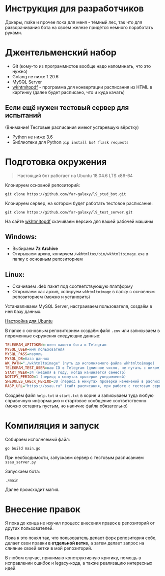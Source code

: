 # Инструкция для разработчиков
Докеры, make и прочее пока для меня - тёмный лес, так что для разворачивания бота на своём железе придётся немного поработать руками.

# Джентельменский набор
- Git (кому-то из программистов вообще надо напоминать, что это нужно)
- Golang не ниже 1.20.6
- MySQL Server
- [wkhtmltopdf](https://wkhtmltopdf.org/downloads.html) - программа для конвертации расписания из HTML в картинку (далее будет расписано, что и куда качать)

## Если ещё нужен тестовый сервер для испытаний
(Внимание! Тестовые расписания имеют устаревшую вёрстку)
- Python не ниже 3.6
- Библиотеки для Python `pip install bs4 flask requests`

# Подготовка окружения
> Настоящий бот работает на Ubuntu 18.04.6 LTS x86-64

Клонируем основной репозиторий:

`git clone https://github.com/far-galaxy/l9_stud_bot.git`

Клонируем сервер, на котором будет работать тестовое расписание:

`git clone https://github.com/far-galaxy/l9_test_server.git`

На сайте [wkhtmltopdf](https://wkhtmltopdf.org/downloads.html) скачиваем версию для вашей рабочей машины 

## Windows:
- Выбираем **7z Archive**
- Открываем архив, копируем `/wkhtmltox/bin/wkhtmltoimage.exe` в папку с основным репозиторием

## Linux:
- Скачиваем .deb пакет под соответствующую платформу
- Открываем как архив, копируем `wkhtmltoimage` в папку с основным репозиторием (можно и установить)

Устанавливаем MySQL Server, настраиваем пользователя, создаём в ней базу данных.

[Настройка для Ubuntu](https://www.digitalocean.com/community/tutorials/how-to-install-mysql-on-ubuntu-20-04)

В папке с основным репозиторием создаём файл `.env` или записываем в переменные окружения следующие данные:
```ini
TELEGRAM_APITOKEN=токен вашего бота в Telegram
MYSQL_USER=имя пользователя 
MYSQL_PASS=пароль
MYSQL_DB=база данных
WK_PATH="./wkhtmltoimage" (путь до исполняемого файла wkhtmltoimage)
TELEGRAM_TEST_USER=ваш ID в Telegram (длинное число, не путать с ником)
START_WEEK=34 (неделя в году, когда начинается семестр)
NOTIFY_PERIOD=1 (период в минутах проверки уведомлений)
SHEDULES_CHECK_PERIOD=30 (период в минутах проверки изменений в расписании)
RASP_URL="https://ssau.ru" (сайт расписания, при работе с тестовым сервером необходимо поменять на его адрес, обычно http://127.0.0.1:5000)
```
Создаём файл `help.txt` и `start.txt` в корне и записываем туда любую справочную информацию и стартовое сообщение соответственно (можно оставить пустым, но наличие файла обязательно)

# Компиляция и запуск
Собираем исполняемый файл:

`go build main.go`

При необходимости, запускаем сервер с тестовым расписанием `ssau_server.py`

Запускаем бота:

`./main`

Далее происходит магия.

# Внесение правок
Я пока до конца не изучил процесс внесения правок в репозиторий от других пользователей.

Пока я это понял так, что пользователь делает форк репозитория себе, делает свои правки **в отдельной ветке**, а затем делает запрос на слияние своей ветки в мой репозиторий.

В любом случае, принимаю конструктивную критику, помощь в исправлении ошибок и legacy-кода, а также реализацию интересных идей.
